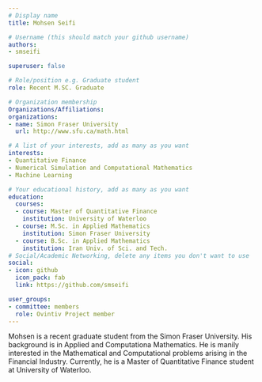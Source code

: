 ```yaml
---
# Display name
title: Mohsen Seifi

# Username (this should match your github username)
authors:
- smseifi

superuser: false

# Role/position e.g. Graduate student
role: Recent M.SC. Graduate

# Organization membership
Organizations/Affiliations:
organizations:
- name: Simon Fraser University
  url: http://www.sfu.ca/math.html

# A list of your interests, add as many as you want
interests:
- Quantitative Finance
- Numerical Simulation and Computational Mathematics
- Machine Learning

# Your educational history, add as many as you want
education:
  courses:
  - course: Master of Quantitative Finance
    institution: University of Waterloo
  - course: M.Sc. in Applied Mathematics
    institution: Simon Fraser University
  - course: B.Sc. in Applied Mathematics
    institution: Iran Univ. of Sci. and Tech.
# Social/Academic Networking, delete any items you don't want to use
social:
- icon: github
  icon_pack: fab
  link: https://github.com/smseifi

user_groups:
- committee: members
  role: Ovintiv Project member
---
```

Mohsen is a recent graduate student from the Simon Fraser University. His background is in Applied and Computationa Mathematics. He is manily interested in the 
Mathematical and Computational problems arising in the Financial Industry. Currently, he is a Master of Quantitative Finance student at 
University of Waterloo.
